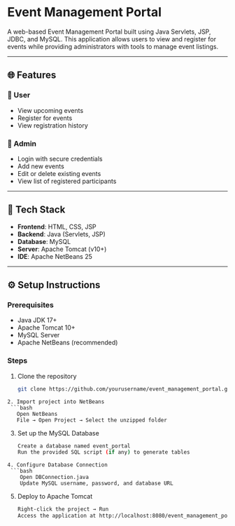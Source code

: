 # Event Management Portal

A web-based Event Management Portal built using Java Servlets, JSP, JDBC, and MySQL. This application allows users to view and register for events while providing administrators with tools to manage event listings.

---

## 🌐 Features

### 👥 User
- View upcoming events
- Register for events
- View registration history

### 🔐 Admin
- Login with secure credentials
- Add new events
- Edit or delete existing events
- View list of registered participants

---

## 🧰 Tech Stack

- **Frontend**: HTML, CSS, JSP
- **Backend**: Java (Servlets, JSP)
- **Database**: MySQL
- **Server**: Apache Tomcat (v10+)
- **IDE**: Apache NetBeans 25

---

## ⚙️ Setup Instructions

### Prerequisites
- Java JDK 17+
- Apache Tomcat 10+
- MySQL Server
- Apache NetBeans (recommended)

### Steps

1. Clone the repository
   ```bash
   git clone https://github.com/yourusername/event_management_portal.git
  ```
2. Import project into NetBeans
   ```bash
     Open NetBeans
     File → Open Project → Select the unzipped folder
  ```
3. Set up the MySQL Database
   ```bash
   Create a database named event_portal
   Run the provided SQL script (if any) to generate tables
  ```
4. Configure Database Connection
   ```bash
      Open DBConnection.java
      Update MySQL username, password, and database URL
  ```
5. Deploy to Apache Tomcat
   ```bash
   Right-click the project → Run
   Access the application at http://localhost:8080/event_management_portal
  ```
